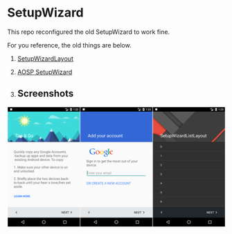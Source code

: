 # SetupWizard
This repo reconfigured the old SetupWizard to work fine.

For you reference, the old things are below.

1. [SetupWizardLayout](https://github.com/iMeiji/SetupWizardLayout)
2. [AOSP SetupWizard](https://android.googlesource.com/platform/frameworks/opt/setupwizard/)

2. ## Screenshots
![](art/img.png)
